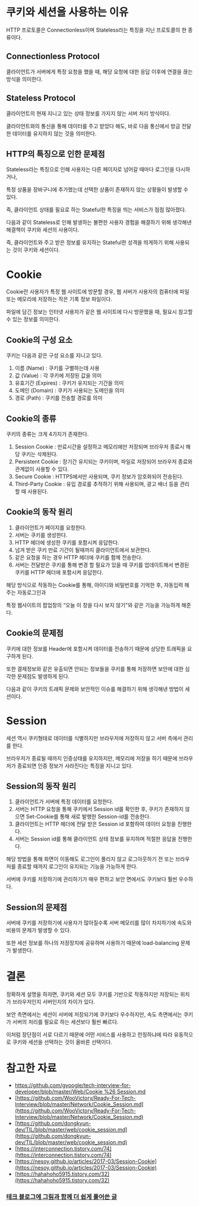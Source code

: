 # 쿠키와 세션을 사용하는 이유

HTTP 프로토콜은
Connectionless이며 Stateless라는 특징을 지닌
프로토콜의 한 종류이다.

## Connectionless Protocol

클라이언트가 서버에게 특정 요청을 했을 때,
해당 요청에 대한 응답 이후에 연결을 끊는 방식을 의미한다.

## Stateless Protocol

클라이언트의 현재 지니고 있는 상태 정보를
가지지 않는 서버 처리 방식이다.

클라이언트와의 통신을 통해 데이터를 주고 받았다 해도,
바로 다음 통신에서 방금 전달한 데이터를
유지하지 않는 것을 의미한다.

## HTTP의 특징으로 인한 문제점

Stateless라는 특징으로 인해
사용자는 다른 페이지로 넘어갈 때마다
로그인을 다시하거나,

특정 상품을 장바구니에 추가했는데
선택한 상품이 존재하지 않는
상황들이 발생할 수 있다.

즉, 클라이언트 상태를 필요로 하는
Stateful한 특징을 띄는 서비스가 점점 많아졌다.

다음과 같이 Stateless로 인해
발생하는 불편한 사용자 경험을 해결하기 위해
생각해낸 해결책이 쿠키와 세션의 사용이다.

즉, 클라이언트와 주고 받은 정보를 유지하는
Stateful한 성격을 띄게하기 위해
사용되는 것이 쿠키와 세션이다.

# Cookie

Cookie란 사용자가 특정 웹 사이트에 방문할 경우,
웹 서버가 사용자의 컴퓨터에
파일 또는 메모리에 저장하는 작은 기록 정보 파일이다.

파일에 담긴 정보는 인터넷 사용자가
같은 웹 사이트에 다시 방문했을 때,
필요시 참고할 수 있는 정보를 의미한다.

## Cookie의 구성 요소

쿠키는 다음과 같은 구성 요소를 지니고 있다.

1. 이름 (Name) : 쿠키를 구별하는데 사용
2. 값 (Value) : 각 쿠키에 저장된 값을 의미
3. 유효기간 (Expires) : 쿠키가 유지되는 기간을 의미
4. 도메인 (Domain) : 쿠키가 사용되는 도메인을 의미
5. 경로 (Path) : 쿠키를 전송할 경로를 의미

## Cookie의 종류

쿠키의 종류는 크게 4가지가 존재한다.

1. Session Cookie : 만료시간을 설정하고 메모리에만 저장되며 브라우저 종료시 해당 쿠키는 삭제된다.
2. Persistent Cookie : 장기간 유지되는 쿠키이며, 파일로 저장되어 브라우저 종료와 관계없이 사용할 수 있다.
3. Secure Cookie : HTTPS에서만 사용되며, 쿠키 정보가 암호화되어 전송된다.
4. Third-Party Cookie : 유입 경로를 추적하기 위해 사용되며, 광고 배너 등을 관리할 때 사용된다.

## Cookie의 동작 원리

1. 클라이언트가 페이지를 요청한다.
2. 서버는 쿠키를 생성한다.
3. HTTP 헤더에 생성한 쿠키를 포함시켜 응답한다.
4. 넘겨 받은 쿠키 만료 기간이 될때까지 클라이언트에서 보관한다.
5. 같은 요청을 하는 경우 HTTP 헤더에 쿠키를 함께 전송한다.
6. 서버는 전달받은 쿠키를 통해 변경 할 필요가 있을 때 쿠키를 업데이트해서 변경된 쿠키를 HTTP 헤더에 포함시켜 응답한다.

해당 방식으로 작동하는 Cookie를 통해,
아이디와 비밀번호를 기억한 후,
자동입력 해주는 자동로그인과

특정 웹사이트의 팝업창의
“오늘 이 창을 다시 보지 않기"와 같은
기능을 가능하게 해준다.

## Cookie의 문제점

쿠키에 대한 정보를 Header에 포함시켜
데이터를 전송하기 때문에 상당한 트래픽을 요구하게 된다.

또한 결제정보와 같은 유출되면 안되는 정보들을 쿠키를 통해 저장하면
보안에 대한 심각한 문제점도 발생하게 된다.

다음과 같이 쿠키의 트래픽 문제와 보안적인 이슈를 해결하기 위해
생각해낸 방법이 세션이다.

# Session

세션 역시 쿠키형태로 데이터를 식별하지만
브라우저에 저장하지 않고 서버 측에서 관리를 한다.

브라우저가 종료될 때까지 인증상태를 유지하지만,
메모리에 저장을 하기 때문에 브라우저가 종료되면
인증 정보가 사라진다는 특징을 지니고 있다.

## Session의 동작 원리

1. 클라이언트가 서버에 특정 데이터를 요청한다.
2. 서버는 HTTP 요청을 통해 쿠키에서 Session id를 확인한 후, 쿠키가 존재하지 않으면 Set-Cookie를 통해 새로 발행한 Session-id를 전송한다.
3. 클라이언트는 HTTP 헤더에 전달 받은 Session id 포함하여 데이터 요청을 진행한다.
4. 서버는 Session id를 통해 클라이언트 상태 정보를 유지하며 적절한 응답을 진행한다.

해당 방법을 통해
화면이 이동해도 로그인이 풀리지 않고
로그아웃하기 전 또는 브라우저를 종료할 때까지
로그인이 유지되는 기능을 가능하게 한다.

서버에 쿠키를 저장하기에
관리하기가 매우 편하고
보안 면에서도 쿠키보다 훨씬 우수하다.

## Session의 문제점

서버에 쿠키를 저장하기에
사용자가 많아질수록 서버 메모리를 많이 차지하기에
속도와 비용의 문제가 발생할 수 있다.

또한 세션 정보를 하나의 저장장치에
공유하며 사용하기 때문에
load-balancing 문제가 발생한다.

# 결론

정확하게 설명을 하자면,
쿠키와 세션 모두 쿠키를 기반으로 작동하지만
저장되는 위치가 브라우저인지 서버인지의 차이가 있다.

보안 측면에서는 세션이 서버에 저장되기에 쿠키보다 우수하지만,
속도 측면에서는 쿠키가 서버의 처리를 필요로 하는 세션보다 훨씬 빠르다.

이처럼 장단점이 서로 다르기 때문에
어떤 서비스를 사용하고 런칭하냐에 따라
유동적으로 쿠키와 세션을 선택하는 것이 올바른 선택이다.

# 참고한 자료

- [https://github.com/gyoogle/tech-interview-for-developer/blob/master/Web/Cookie %26 Session.md](https://github.com/gyoogle/tech-interview-for-developer/blob/master/Web/Cookie%20%26%20Session.md)
- [https://github.com/WooVictory/Ready-For-Tech-Interview/blob/master/Network/Cookie_Session.md](https://github.com/WooVictory/Ready-For-Tech-Interview/blob/master/Network/Cookie_Session.md)
- [https://github.com/dongkyun-dev/TIL/blob/master/web/cookie_session.md](https://github.com/dongkyun-dev/TIL/blob/master/web/cookie_session.md)
- [https://interconnection.tistory.com/74](https://interconnection.tistory.com/74)
- [https://nesoy.github.io/articles/2017-03/Session-Cookie](https://nesoy.github.io/articles/2017-03/Session-Cookie)
- [https://hahahoho5915.tistory.com/32](https://hahahoho5915.tistory.com/32)

### [테크 블로그에 그림과 함께 더 쉽게 풀어쓴 글](https://velog.io/@tnehd1998/Cookie-vs-Session)
